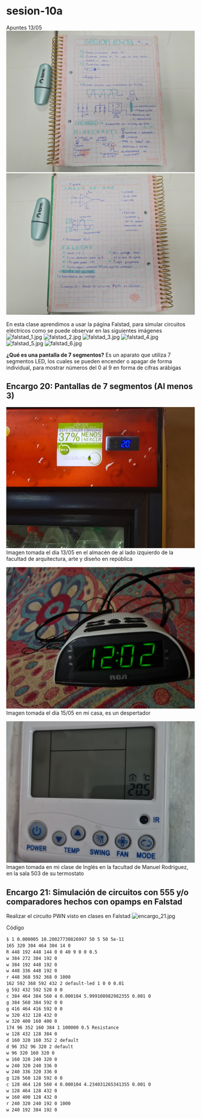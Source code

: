 # sesion-10a

Apuntes 13/05
![apuntes_10a.jpg](./archivos/apuntes_10a.jpg)
![apuntes_10a_fin.jpg](./archivos/apuntes_10a_fin.jpg)

En esta clase aprendimos a usar la página Falstad, para simular circuitos eléctricos como se puede observar en las siguientes imágenes
![falstad_1.jpg](./archivos/falstad_1.jpg)
![falstad_2.jpg](./archivos/falstad_2.jpg)
![falstad_3.jpg](./archivos/falstad_3.jpg)
![falstad_4.jpg](./archivos/falstad_4.jpg)
![falstad_5.jpg](./archivos/falstad_5.jpg)
![falstad_6.jpg](./archivos/falstad_6.jpg)

**¿Qué es una pantalla de 7 segmentos?**
Es un aparato que utiliza 7 segmentos LED, los cuales se pueden encender o apagar de forma individual, para mostrar números del 0 al 9 en forma de cifras arábigas

## Encargo 20: Pantallas de 7 segmentos (Al menos 3)

![siete_segmentos.jpg](./archivos/siete_segmentos.jpg)
Imagen tomada el día 13/05 en el almacén de al lado izquierdo de la facultad de arquitectura, arte y diseño en república

![despertador.jpg](./archivos/despertador.jpg)
Imagen tomada el día 15/05 en mi casa, es un despertador

![termostato.jpg](./archivos/termostato.jpg)
Imagen tomada en mi clase de Inglés en la facultad de Manuel Rodriguez, en la sala 503 de su termostato

## Encargo 21: Simulación de circuitos con 555 y/o comparadores hechos con opamps en Falstad

Realizar el circuito PWN visto en clases en Falstad
![encargo_21.jpg](./archivos/encargo_21.jpg)

Código

```txt
$ 1 0.000005 10.20027730826997 50 5 50 5e-11
165 320 304 464 304 14 0
R 448 192 448 144 0 0 40 9 0 0 0.5
w 384 272 384 192 0
w 384 192 448 192 0
w 448 336 448 192 0
r 448 368 592 368 0 1000
162 592 368 592 432 2 default-led 1 0 0 0.01
g 592 432 592 528 0 0
c 384 464 384 560 4 0.000104 5.999108982982355 0.001 0
g 384 560 384 592 0 0
g 416 464 416 592 0 0
w 320 432 128 432 0
w 320 400 160 400 0
174 96 352 160 384 1 100000 0.5 Resistance
w 128 432 128 384 0
d 160 320 160 352 2 default
d 96 352 96 320 2 default
w 96 320 160 320 0
w 160 320 240 320 0
w 240 320 240 336 0
w 240 336 320 336 0
g 128 560 128 592 0 0
c 128 464 128 560 4 0.000104 4.234031265341355 0.001 0
w 128 464 128 432 0
w 160 400 128 432 0
r 240 320 240 192 0 1000
w 240 192 384 192 0
```
